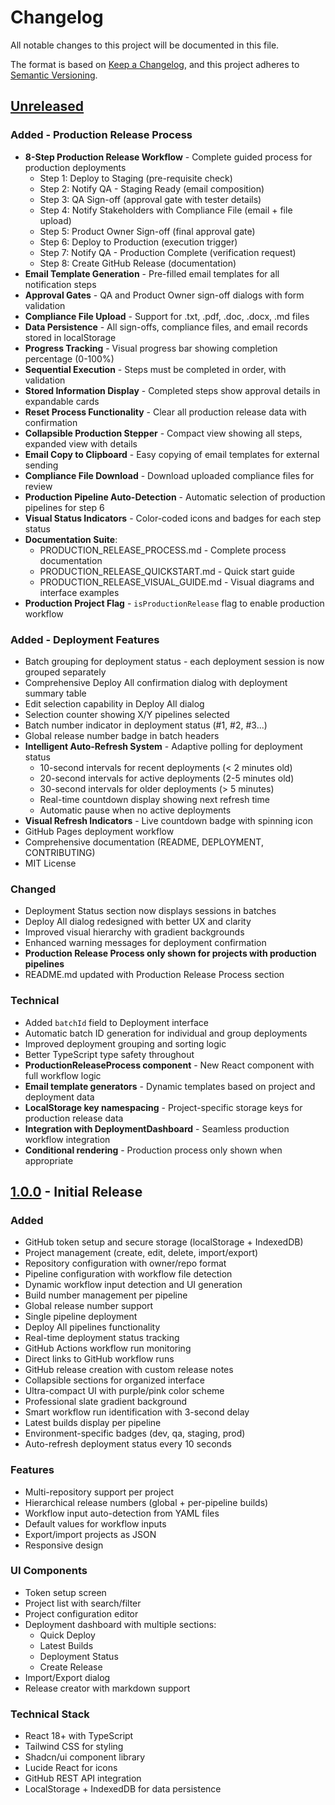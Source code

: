 # Changelog

All notable changes to this project will be documented in this file.

The format is based on [Keep a Changelog](https://keepachangelog.com/en/1.0.0/),
and this project adheres to [Semantic Versioning](https://semver.org/spec/v2.0.0.html).

## [Unreleased]

### Added - Production Release Process
- **8-Step Production Release Workflow** - Complete guided process for production deployments
  - Step 1: Deploy to Staging (pre-requisite check)
  - Step 2: Notify QA - Staging Ready (email composition)
  - Step 3: QA Sign-off (approval gate with tester details)
  - Step 4: Notify Stakeholders with Compliance File (email + file upload)
  - Step 5: Product Owner Sign-off (final approval gate)
  - Step 6: Deploy to Production (execution trigger)
  - Step 7: Notify QA - Production Complete (verification request)
  - Step 8: Create GitHub Release (documentation)
- **Email Template Generation** - Pre-filled email templates for all notification steps
- **Approval Gates** - QA and Product Owner sign-off dialogs with form validation
- **Compliance File Upload** - Support for .txt, .pdf, .doc, .docx, .md files
- **Data Persistence** - All sign-offs, compliance files, and email records stored in localStorage
- **Progress Tracking** - Visual progress bar showing completion percentage (0-100%)
- **Sequential Execution** - Steps must be completed in order, with validation
- **Stored Information Display** - Completed steps show approval details in expandable cards
- **Reset Process Functionality** - Clear all production release data with confirmation
- **Collapsible Production Stepper** - Compact view showing all steps, expanded view with details
- **Email Copy to Clipboard** - Easy copying of email templates for external sending
- **Compliance File Download** - Download uploaded compliance files for review
- **Production Pipeline Auto-Detection** - Automatic selection of production pipelines for step 6
- **Visual Status Indicators** - Color-coded icons and badges for each step status
- **Documentation Suite**:
  - PRODUCTION_RELEASE_PROCESS.md - Complete process documentation
  - PRODUCTION_RELEASE_QUICKSTART.md - Quick start guide
  - PRODUCTION_RELEASE_VISUAL_GUIDE.md - Visual diagrams and interface examples
- **Production Project Flag** - `isProductionRelease` flag to enable production workflow

### Added - Deployment Features
- Batch grouping for deployment status - each deployment session is now grouped separately
- Comprehensive Deploy All confirmation dialog with deployment summary table
- Edit selection capability in Deploy All dialog
- Selection counter showing X/Y pipelines selected
- Batch number indicator in deployment status (#1, #2, #3...)
- Global release number badge in batch headers
- **Intelligent Auto-Refresh System** - Adaptive polling for deployment status
  - 10-second intervals for recent deployments (< 2 minutes old)
  - 20-second intervals for active deployments (2-5 minutes old)
  - 30-second intervals for older deployments (> 5 minutes)
  - Real-time countdown display showing next refresh time
  - Automatic pause when no active deployments
- **Visual Refresh Indicators** - Live countdown badge with spinning icon
- GitHub Pages deployment workflow
- Comprehensive documentation (README, DEPLOYMENT, CONTRIBUTING)
- MIT License

### Changed
- Deployment Status section now displays sessions in batches
- Deploy All dialog redesigned with better UX and clarity
- Improved visual hierarchy with gradient backgrounds
- Enhanced warning messages for deployment confirmation
- **Production Release Process only shown for projects with production pipelines**
- README.md updated with Production Release Process section

### Technical
- Added `batchId` field to Deployment interface
- Automatic batch ID generation for individual and group deployments
- Improved deployment grouping and sorting logic
- Better TypeScript type safety throughout
- **ProductionReleaseProcess component** - New React component with full workflow logic
- **Email template generators** - Dynamic templates based on project and deployment data
- **LocalStorage key namespacing** - Project-specific storage keys for production release data
- **Integration with DeploymentDashboard** - Seamless production workflow integration
- **Conditional rendering** - Production process only shown when appropriate

## [1.0.0] - Initial Release

### Added
- GitHub token setup and secure storage (localStorage + IndexedDB)
- Project management (create, edit, delete, import/export)
- Repository configuration with owner/repo format
- Pipeline configuration with workflow file detection
- Dynamic workflow input detection and UI generation
- Build number management per pipeline
- Global release number support
- Single pipeline deployment
- Deploy All pipelines functionality
- Real-time deployment status tracking
- GitHub Actions workflow run monitoring
- Direct links to GitHub workflow runs
- GitHub release creation with custom release notes
- Collapsible sections for organized interface
- Ultra-compact UI with purple/pink color scheme
- Professional slate gradient background
- Smart workflow run identification with 3-second delay
- Latest builds display per pipeline
- Environment-specific badges (dev, qa, staging, prod)
- Auto-refresh deployment status every 10 seconds

### Features
- Multi-repository support per project
- Hierarchical release numbers (global + per-pipeline builds)
- Workflow input auto-detection from YAML files
- Default values for workflow inputs
- Export/import projects as JSON
- Responsive design

### UI Components
- Token setup screen
- Project list with search/filter
- Project configuration editor
- Deployment dashboard with multiple sections:
  - Quick Deploy
  - Latest Builds
  - Deployment Status
  - Create Release
- Import/Export dialog
- Release creator with markdown support

### Technical Stack
- React 18+ with TypeScript
- Tailwind CSS for styling
- Shadcn/ui component library
- Lucide React for icons
- GitHub REST API integration
- LocalStorage + IndexedDB for data persistence

[Unreleased]: https://github.com/YOUR_USERNAME/YOUR_REPO/compare/v1.0.0...HEAD
[1.0.0]: https://github.com/YOUR_USERNAME/YOUR_REPO/releases/tag/v1.0.0
